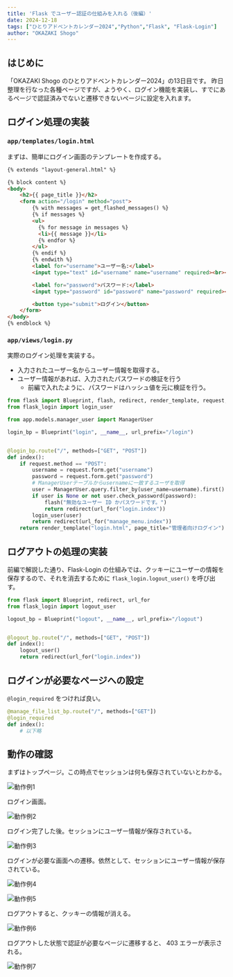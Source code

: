 ```yaml
---
title: 'Flask でユーザー認証の仕組みを入れる（後編）'
date: 2024-12-18
tags: ["ひとりアドベントカレンダー2024","Python","Flask", "Flask-Login"]
author: "OKAZAKI Shogo"
---
```


## はじめに

「OKAZAKI Shogo のひとりアドベントカレンダー2024」の13日目です。 
昨日整理を行なった各種ページですが、ようやく、ログイン機能を実装し、すでにあるページで認証済みでないと遷移できないページに設定を入れます。

## ログイン処理の実装

### `app/templates/login.html`

まずは、簡単にログイン画面のテンプレートを作成する。

```html
{% extends "layout-general.html" %}

{% block content %}
<body>
    <h2>{{ page_title }}</h2>
    <form action="/login" method="post">
        {% with messages = get_flashed_messages() %}
        {% if messages %}
        <ul>
          {% for message in messages %}
          <li>{{ message }}</li>
          {% endfor %}
        </ul>
        {% endif %}
        {% endwith %}
        <label for="username">ユーザー名:</label>
        <input type="text" id="username" name="username" required><br><br>

        <label for="password">パスワード:</label>
        <input type="password" id="password" name="password" required><br><br>

        <button type="submit">ログイン</button>
    </form>
</body>
{% endblock %}
```

### `app/views/login.py`

実際のログイン処理を実装する。
- 入力されたユーザー名からユーザー情報を取得する。
- ユーザー情報があれば、入力されたパスワードの検証を行う
    - 前編で入れたように、パスワードはハッシュ値を元に検証を行う。

```python
from flask import Blueprint, flash, redirect, render_template, request, url_for
from flask_login import login_user

from app.models.manager_user import ManagerUser

login_bp = Blueprint("login", __name__, url_prefix="/login")


@login_bp.route("/", methods=["GET", "POST"])
def index():
    if request.method == "POST":
        username = request.form.get("username")
        password = request.form.get("password")
        # ManagerUserテーブルからusernameに一致するユーザを取得
        user = ManagerUser.query.filter_by(user_name=username).first()
        if user is None or not user.check_password(password):
            flash("無効なユーザー ID かパスワードです。")
            return redirect(url_for("login.index"))
        login_user(user)
        return redirect(url_for("manage_menu.index"))
    return render_template("login.html", page_title="管理者向けログイン")
```

## ログアウトの処理の実装

前編で解説した通り、Flask-Login の仕組みでは、クッキーにユーザーの情報を保存するので、それを消去するために `flask_login.logout_user()` を呼び出す。

```python
from flask import Blueprint, redirect, url_for
from flask_login import logout_user

logout_bp = Blueprint("logout", __name__, url_prefix="/logout")


@logout_bp.route("/", methods=["GET", "POST"])
def index():
    logout_user()
    return redirect(url_for("login.index"))
```

## ログインが必要なページへの設定

`@login_required` をつければ良い。

```python
@manage_file_list_bp.route("/", methods=["GET"])
@login_required
def index():
    # 以下略
```

## 動作の確認

まずはトップページ。この時点でセッションは何も保存されていないとわかる。

![動作例1](image.png)

ログイン画面。

![動作例2](image-1.png)

ログイン完了した後。セッションにユーザー情報が保存されている。

![動作例3](image-2.png)

ログインが必要な画面への遷移。依然として、セッションにユーザー情報が保存されている。

![動作例4](image-3.png)

![動作例5](image-4.png)

ログアウトすると、クッキーの情報が消える。

![動作例6](image-5.png)

ログアウトした状態で認証が必要なページに遷移すると、 403 エラーが表示される。

![動作例7](image-6.png)
